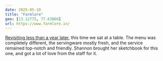 ```yaml
---
date: 2025-05-10
title: "Farmlore"
geo: [13.12775, 77.63866]
url: https://www.farmlore.in/
---
```


[Revisiting less than a year later](./2024-farmlore), this time we sat at a table. The menu was completely different, the servingware mostly fresh, and the service remained top-notch and friendly. Shannon brought her sketchbook for this one, and got a lot of love from the staff for it.
